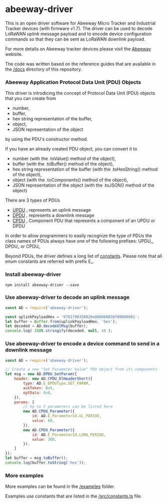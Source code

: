 # abeeway-driver
This is an open driver software for Abeeway Micro Tracker and Industrial Tracker devices (with firmware v1.7). The driver can be used to decode LoRaWAN uplink message payload and to encode device configuration commands so that they can be sent as LoRaWAN downlink payload.

For more details on Abeeway tracker devices please visit the 
[Abeeway](https://www.abeeway.com/products/) 
website. 

The code was written based on the reference guides that are available in the 
[/docs](https://github.com/norbertherbert/abeeway-driver/tree/master/docs) 
directory of this repository.

### Abeeway Application Protocol Data Unit (PDU) Objects
This driver is introdicing the concept of Protocol Data Unit (PDU) objects that you can create from 
* number, 
* buffer, 
* hex string representation of the buffer, 
* object, 
* JSON representation of the object

by using the PDU's constructor method.

If you have an already created PDU object, you can convert it to
* number (with the .toValue() method of the object), 
* buffer (with the .toBuffer() method of the object), 
* hex string representation of the buffer (with the .toHesString() method of the object), 
* object (with the .toComponents() method of the object), 
* JSON representation of the object (with the .toJSON() method of the object)

There are 3 types of PDUs
* [UPDU](https://github.com/norbertherbert/abeeway-driver/tree/master/src/UPDU.ts)
, represents an uplink message
* [DPDU](https://github.com/norbertherbert/abeeway-driver/tree/master/src/DPDU.ts)
, represents a downlink message
* [CPDU](https://github.com/norbertherbert/abeeway-driver/tree/master/src/CPDU.ts)
, Component PDU that represents a component of an UPDU or DPDU 

In order to allow programmers to easily recognize the type of PDUs the class names of PDUs always have one of the following prefixes: UPDU_, DPDU_ or CPDU_ 

Beyond PDUs, the driver defines a long list of
[constants](https://github.com/norbertherbert/abeeway-driver/tree/master/src/constants.ts).
Please note that all enum constants are referred with prefix E_.

### Install abeeway-driver
    npm install abeeway-driver --save

### Use abeeway-driver to decode an uplink message
```javascript
const AD = require('abeeway-driver');

const uplinkPayloadHex = '0781f98350020e000000030f00000001';
let buffer = Buffer.from(uplinkPayloadHex, 'hex');
let decoded = AD.decodeUlMsg(buffer);
console.log( JSON.stringify(decoded, null, 4) );
```
### Use abeeway-driver to encode a device command to send in a downlink message
```javascript
const AD = require('abeeway-driver');

// Create a new "Set Parameter Value" PDU object from its components
let msg = new AD.DPDU_SetParam({
    header: new AD.CPDU_DlHeaderShort({
        type: AD.E_DPDUType.SET_PARAM,
        ackToken: 0x5,
        optData: 0x0,
    }),
    params: [
        // Up to 5 parameters can be listed here
        new AD.CPDU_Parameter({
            id: AD.E_ParameterId.UL_PERIOD,
            value: 60,
        }),
        new AD.CPDU_Parameter({
            id: AD.E_ParameterId.LORA_PERIOD,
            value: 300,
        }),
    ]
});
let buffer = msg.toBuffer();
console.log(buffer.toString('hex'));
```

### More examples
More examples can be found in the 
[/examples](https://github.com/norbertherbert/abeeway-driver/tree/master/examples)
folder.

Examples use constants that are listed in the 
[/src/constants.ts](https://github.com/norbertherbert/abeeway-driver/tree/master//src/constants.ts)
file.
